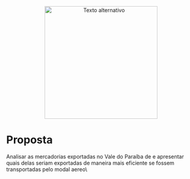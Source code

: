 <div align="center">
<img src="" alt="Texto alternativo" width="300"/>
 </div>

# Proposta
 Analisar as mercadorias exportadas no Vale do Paraíba de e apresentar quais delas seriam exportadas de maneira mais eficiente se fossem transportadas pelo modal aereo\
 

